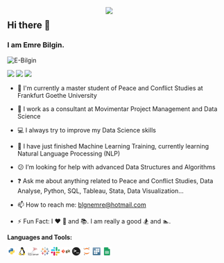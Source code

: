 <img src="https://github-readme-stats.vercel.app/api?username=E-Bilgin&show_icons=true&theme=tokyonight" align='right' width="55%">                                  


## Hi there :wave: 

### I am  **Emre Bilgin**.

<p align="left"> <img src="https://komarev.com/ghpvc/?username=e-Bilgin" alt="E-Bilgin" /> </p>

[![](https://img.shields.io/badge/linkedin-%230077B5.svg?&style=for-the-badge&logo=linkedin&logoColor=white)](https://www.linkedin.com/in/emre-b-2b944015b/)
[![](https://img.shields.io/badge/tableau-%2312100E.svg?&style=for-the-badge&logo=tableau&logoColor=orange)](https://public.tableau.com/profile/emre.bilgin#!/)
[![](https://img.shields.io/badge/medium-%2312100E.svg?&style=for-the-badge&logo=medium&logoColor=white)](https://medium.com/@blgnemreblgn/)


- :school: I'm currently a master student of Peace and Conflict Studies at Frankfurt Goethe University

- :office: I work as a consultant at Movimentar Project Management and Data Science

- :computer: I always try to improve my Data Science skills

- :rocket: I have just finished Machine Learning Training, currently learning Natural Language Processing (NLP)

- :confused: I’m looking for help with advanced Data Structures and Algorithms

- :question: Ask me about anything related to Peace and Conflict Studies, Data Analyse, Python, SQL, Tableau, Stata, Data Visualization...

- :mailbox: How to reach me: blgnemre@hotmail.com

- :zap: Fun Fact: I :heart: :tea: and :books:. I am really a good :snowboarder: and :swimmer:.

**Languages and Tools:**  

<code><img height="20" src="https://raw.githubusercontent.com/github/explore/80688e429a7d4ef2fca1e82350fe8e3517d3494d/topics/python/python.png"></code>
<code><img height="20" src="https://github.com/E-Bilgin/General/blob/main/linux-tux.svg"></code>
<code><img height="20" src="https://github.com/E-Bilgin/General/blob/main/microsoft-sql-server.svg"></code>
<code><img height="20" src="https://github.com/E-Bilgin/General/blob/main/tableau-software.svg"></code>
<code><img height="20" src="https://github.com/E-Bilgin/General/blob/main/slack-new-logo.svg"></code>
<code><img height="20" src="https://raw.githubusercontent.com/github/explore/80688e429a7d4ef2fca1e82350fe8e3517d3494d/topics/git/git.png"></code>
<code><img height="20" src="https://raw.githubusercontent.com/github/explore/80688e429a7d4ef2fca1e82350fe8e3517d3494d/topics/terminal/terminal.png"></code>
<code><img height="20" src="https://github.com/E-Bilgin/General/blob/main/file_type_jupyter_icon_130494.png"></code>
<code><img height="20" src="https://github.com/E-Bilgin/General/blob/main/file_type_stata_icon_130148.png"></code>
<code><img height="20" src="https://github.com/E-Bilgin/General/blob/main/filetypes_Sheets_icon-icons.com_76703.png"></code>




